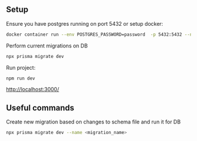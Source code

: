 ## Setup
Ensure you have postgres running on port 5432 or setup docker:
```bash
docker container run --env POSTGRES_PASSWORD=password  -p 5432:5432 --name open-fc-db -d postgres:15.3
```
Perform current migrations on DB
```bash
npx prisma migrate dev
```

Run project:
```bash
npm run dev
```
[http://localhost:3000/](http://localhost:3000/)

## Useful commands
Create new migration based on changes to schema file and run it for DB
```bash
npx prisma migrate dev --name <migration_name>
```
